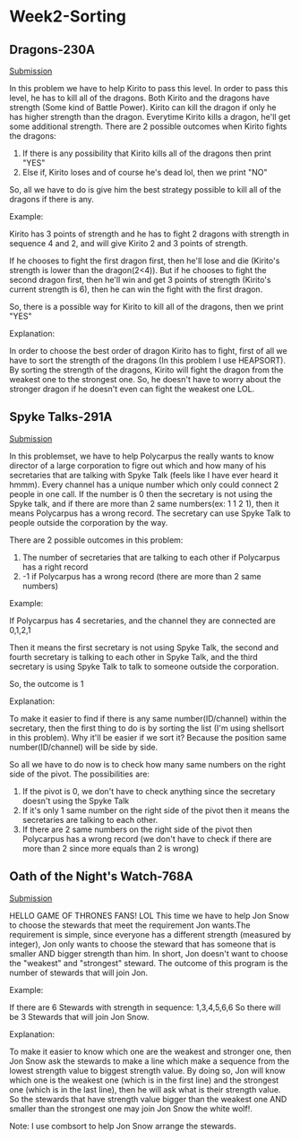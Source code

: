 # Week2-Sorting

## Dragons-230A

[Submission](https://codeforces.com/contest/230/submission/46126023)

In this problem we have to help Kirito to pass this level. In order to pass this level, he has to kill all of the dragons. Both Kirito and the dragons have strength (Some kind of Battle Power). Kirito can kill the dragon if only he has higher strength than the dragon. Everytime Kirito kills a dragon, he'll get some additional strength. There are 2 possible outcomes when Kirito fights the dragons:
  1. If there is any possibility that Kirito kills all of the dragons then print "YES"
  2. Else if, Kirito loses and of course he's dead lol, then we print "NO"
  
So, all we have to do is give him the best strategy possible to kill all of the dragons if there is any.
  
Example:

Kirito has 3 points of strength and he has to fight 2 dragons with strength in sequence 4 and 2, and will give Kirito 2 and 3 points of strength.

If he chooses to fight the first dragon first, then he'll lose and die (Kirito's strength is lower than the dragon(2<4)). But if he chooses to fight the second dragon first, then he'll win and get 3 points of strength (Kirito's current strength is 6), then he can win the fight with the first dragon.

So, there is a possible way for Kirito to kill all of the dragons, then we print "YES"

Explanation:

In order to choose the best order of dragon Kirito has to fight, first of all we have to sort the strength of the dragons (In this problem I use HEAPSORT).
By sorting the strength of the dragons, Kirito will fight the dragon from the weakest one to the strongest one. So, he doesn't have to worry about the stronger dragon if he doesn't even can fight the weakest one LOL.
 
## Spyke Talks-291A

[Submission](https://codeforces.com/contest/291/submission/46126052)

In this problemset, we have to help Polycarpus the really wants to know director of a large corporation to figre out which and how many of his secretaries that are talking with Spyke Talk (feels like I have ever heard it hmmm). Every channel has a unique number which only could connect 2 people in one call. If the number is 0 then the secretary is not using the Spyke talk, and if there are more than 2 same numbers(ex: 1 1 2 1), then it means Polycarpus has a wrong record. The secretary can use Spyke Talk to people outside the corporation by the way.

There are 2 possible outcomes in this problem:
  1. The number of secretaries that are talking to each other if Polycarpus has a right record
  2. -1 if Polycarpus has a wrong record (there are more than 2 same numbers)

Example:

If Polycarpus has 4 secretaries, and the channel they are connected are 0,1,2,1

Then it means the first secretary is not using Spyke Talk, the second and fourth secretary is talking to each other in Spyke Talk, and the third secretary is using Spyke Talk to talk to someone outside the corporation.

So, the outcome is 1

Explanation:

To make it easier to find if there is any same number(ID/channel) within the secretary, then the first thing to do is by sorting the list (I'm using shellsort in this problem).
Why it'll be easier if we sort it? Because the position same number(ID/channel) will be side by side.

So all we have to do now is to check how many same numbers on the right side of the pivot. The possibilities are:
  1. If the pivot is 0, we don't have to check anything since the secretary doesn't using the Spyke Talk
  2. If it's only 1 same number on the right side of the pivot then it means the secretaries are talking to each other.
  3. If there are 2 same numbers on the right side of the pivot then Polycarpus has a wrong record
  (we don't have to check if there are more than 2 since more equals than 2 is wrong)

## Oath of the Night's Watch-768A

[Submission](https://codeforces.com/contest/768/submission/46126090)

HELLO GAME OF THRONES FANS! LOL
This time we have to help Jon Snow to choose the stewards that meet the requirement Jon wants.The requirement is simple, since everyone has a different strength (measured by integer), Jon only wants to choose the steward that has someone that is smaller AND bigger strength than him. In short, Jon doesn't want to choose the "weakest" and "strongest" steward. The outcome of this program is the number of stewards that will join Jon.

Example:

If there are 6 Stewards with strength in sequence: 1,3,4,5,6,6
So there will be 3 Stewards that will join Jon Snow.

Explanation:

To make it easier to know which one are the weakest and stronger one, then Jon Snow ask the stewards to make a line which make a sequence from the lowest strength value to biggest strength value. By doing so, Jon will know which one is the weakest one (which is in the first line) and the strongest one (which is in the last line), then he will ask what is their strength value. So the stewards that have strength value bigger than the weakest one AND smaller than the strongest one may join Jon Snow the white wolf!.

Note: I use combsort to help Jon Snow arrange the stewards.
